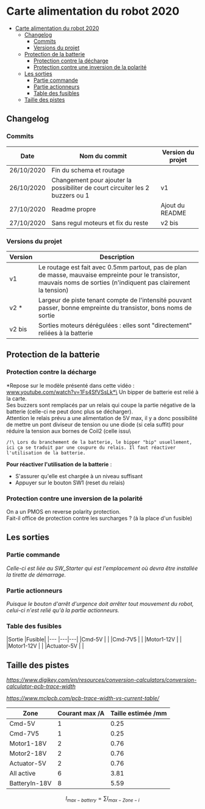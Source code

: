 # Carte alimentation du robot 2020

- [Carte alimentation du robot 2020](#carte-alimentation-du-robot-2020)
  - [Changelog](#changelog)
    - [Commits](#commits)
    - [Versions du projet](#versions-du-projet)
  - [Protection de la batterie](#protection-de-la-batterie)
    - [Protection contre la décharge](#protection-contre-la-décharge)
    - [Protection contre une inversion de la polarité](#protection-contre-une-inversion-de-la-polarité)
  - [Les sorties](#les-sorties)
    - [Partie commande](#partie-commande)
    - [Partie actionneurs](#partie-actionneurs)
    - [Table des fusibles](#table-des-fusibles)
  - [Taille des pistes](#taille-des-pistes)

## Changelog
### Commits
|Date|Nom du commit|Version du projet|
|---|---|---|
| 26/10/2020 | Fin du schema et routage
| 26/10/2020 | Changement pour ajouter la possibiliter de court circuiter les 2 buzzers ou 1|v1
| 27/10/2020 | Readme propre | Ajout du README
| 27/10/2020 | Sans regul moteurs et fix du reste |v2 bis

### Versions du projet
|Version|Description|
|---|---|
|v1| Le routage est fait avec 0.5mm partout, pas de plan de masse, mauvaise empreinte pour le transistor, mauvais noms de sorties (n'indiquent pas clairement la tension)|
|v2 *| Largeur de piste tenant compte de l'intensité pouvant passer, bonne empreinte du transistor, bons noms de sortie
|v2 bis| Sorties moteurs dérégulées : elles sont "directement" reliées à la batterie|


## Protection de la batterie

### Protection contre la décharge

*Repose sur le modèle présenté dans cette vidéo : www.youtube.com/watch?v=1Fs4SfVSsLk*\
Un bipper de batterie est relié à la carte.\
Ses buzzers sont remplacés par un relais qui coupe la partie négative de la batterie (celle-ci ne peut donc plus se décharger).\
Attention le relais prévu a une alimentation de 5V max, il y a donc possibilité de mettre un pont diviseur de tension ou une diode (si cela suffit) pour réduire la tension aux bornes de Coil2 (celle issu\

    /!\ Lors du branchement de la batterie, le bipper "bip" usuellement, ici ça se traduit par une coupure du relais. Il faut réactiver l'utilisation de la batterie.

**Pour réactiver l'utilisation de la batterie** : 
- S'assurer qu'elle est chargée à un niveau suffisant
- Appuyer sur le bouton SW1 (reset du relais)

### Protection contre une inversion de la polarité

On a un PMOS en reverse polarity protection.\
Fait-il office de protection contre les surcharges ? (à la place d'un fusible)

## Les sorties

### Partie commande

*Celle-ci est liée au SW_Starter qui est l'emplacement où devra être installée la tirette de démarrage.*

### Partie actionneurs

*Puisque le bouton d'arrêt d'urgence doit arrêter tout mouvement du robot, celui-ci n'est relié qu'à la partie actionneurs.*

### Table des fusibles
|Sortie         |Fusible|
|---            |---|---|
|Cmd-5V         |   |
|Cmd-7V5        |   |
|Motor1-12V     |   |
|Motor1-12V     |   |
|Actuator-5V    |   |


## Taille des pistes
*https://www.digikey.com/en/resources/conversion-calculators/conversion-calculator-pcb-trace-width*

*https://www.mclpcb.com/pcb-trace-width-vs-current-table/*

|Zone           |Courant max /A|Taille estimée /mm|
|---            |---|---|
|Cmd-5V         |1 | 0.25
|Cmd-7V5        |1 | 0.25
|Motor1-18V     |2 | 0.76
|Motor2-18V     |2 | 0.76
|Actuator-5V    |2 | 0.76
|All active |6 | 3.81
|BatteryIn-18V  |8 | 5.59


$$
I_{max-battery}= \sum{I_{max-Zone-i}}
$$